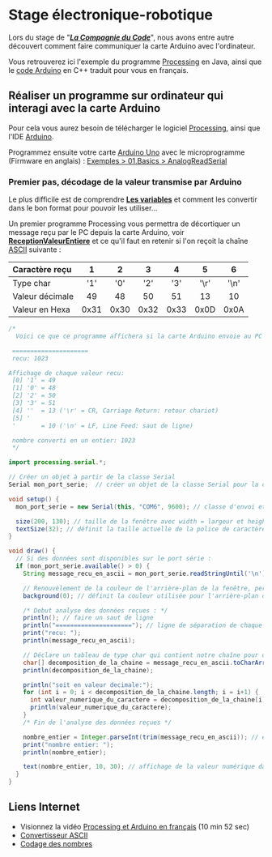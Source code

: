 # Stage électronique-robotique

Lors du stage de "**_[La Compagnie du Code](https://www.lacompagnieducode.org/)_**", nous avons entre autre découvert comment faire communiquer la carte Arduino avec l'ordinateur.

Vous retrouverez ici l'exemple du programme [Processing](https://processing.org/) en Java, ainsi que le [code Arduino](Arduino/AnalogReadSerial/AnalogReadSerial.ino) en C++ traduit pour vous en français.

## Réaliser un programme sur ordinateur qui interagi avec la carte Arduino

Pour cela vous aurez besoin de télécharger le logiciel [Processing](https://processing.org/download/), ainsi que l'IDE [Arduino](https://www.arduino.cc/en/software).

Programmez ensuite votre carte [Arduino Uno](https://store.arduino.cc/arduino-uno-rev3) avec le microprogramme (Firmware en anglais) : [Exemples > 01.Basics > AnalogReadSerial](https://www.arduino.cc/en/Tutorial/BuiltInExamples/AnalogReadSerial)

### Premier pas, décodage de la valeur transmise par Arduino

Le plus difficile est de comprendre **[Les variables](https://fr.flossmanuals.net/processing/les-variables/)** et comment les convertir dans le bon format pour pouvoir les utiliser...

Un premier programme Processing vous permettra de décortiquer un message reçu par le PC depuis la carte Arduino, voir **[ReceptionValeurEntiere](Processing/ReceptionValeurEntiere/ReceptionValeurEntiere.pde)** et ce qu'il faut en retenir si l'on reçoit la chaîne [ASCII](https://fr.wikipedia.org/wiki/American_Standard_Code_for_Information_Interchange) suivante :

| Caractère reçu  |   1  |   2  |   3  |   4  |   5  |   6  |
|:----------------|:----:|:----:|:----:|:----:|:----:|:----:|
| Type char       |  '1' |  '0' |  '2' |  '3' | '\r' | '\n' |
| Valeur décimale |  49  |  48  |  50  |  51  |  13  |  10  |
| Valeur en Hexa  | 0x31 | 0x30 | 0x32 | 0x33 | 0x0D | 0x0A |

```java
/*
  Voici ce que ce programme affichera si la carte Arduino envoie au PC la chaîne "1023\r\n"

 =====================
 recu: 1023

Affichage de chaque valeur recu:
 [0] '1' = 49
 [1] '0' = 48
 [2] '2' = 50
 [3] '3' = 51
 [4] ''  = 13 ('\r' = CR, Carriage Return: retour chariot)
 [5] '
 '       = 10 ('\n' = LF, Line Feed: saut de ligne)

 nombre converti en un entier: 1023
 */

import processing.serial.*;

// Créer un objet à partir de la classe Serial
Serial mon_port_serie;  // créer un objet de la classe Serial pour la communication sur le port série

void setup() {
  mon_port_serie = new Serial(this, "COM6", 9600); // classe d'envoi et de réception de données via le protocole de communication série <https://processing.org/reference/libraries/serial/index.html>

  size(200, 130); // taille de la fenêtre avec width = largeur et height = hauteur
  textSize(32); // définit la taille actuelle de la police de caractère dans la fenêtre graphique <https://processing.org/reference/textSize_.html>
}

void draw() {
  // Si des données sont disponibles sur le port série :
  if (mon_port_serie.available() > 0) {
    String message_recu_en_ascii = mon_port_serie.readStringUntil('\n'); // lisez-le et stockez-le dans val <https://processing.org/reference/libraries/serial/Serial_readStringUntil_.html>

    // Renouvèlement de la couleur de l'arrière-plan de la fenêtre, permet d'effacer son contenu ;-) 
    background(0); // définit la couleur utilisée pour l'arrière-plan de la fenêtre, 0 = noir et 255 <https://processing.org/reference/background_.html>

    /* Debut analyse des données reçues : */
    println(); // faire un saut de ligne
    println("====================="); // ligne de séparation de chaque message reçu (ou trame)
    print("recu: ");
    println(message_recu_en_ascii);

    // Déclare un tableau de type char qui contient notre chaîne pour décomposition
    char[] decomposition_de_la_chaine = message_recu_en_ascii.toCharArray(); // notre chaîne converti en un tableau de caractère
    println(decomposition_de_la_chaine);

    println("soit en valeur decimale:");
    for (int i = 0; i < decomposition_de_la_chaine.length; i = i+1) {
      int valeur_numerique_du_caractere = decomposition_de_la_chaine[i];
      println(valeur_numerique_du_caractere);
    }
    /* Fin de l'analyse des données reçues */

    nombre_entier = Integer.parseInt(trim(message_recu_en_ascii)); // enlever les espaces en debut et fin de String, ainsi que les caractères spéciaux '\r' '\n'
    print("nombre entier: ");
    println(nombre_entier);

    text(nombre_entier, 10, 30); // affichage de la valeur numérique dans la fenêtre graphique
  }
}

```

## Liens Internet

* Visionnez la vidéo [Processing et Arduino en français](https://www.youtube.com/watch?v=S3HpkjcoqCM&ab_channel=PlaisirArduino) (10 min 52 sec)
* [Convertisseur ASCII](https://www.dcode.fr/code-ascii)
* [Codage des nombres](https://fr.wikibooks.org/wiki/Fonctionnement_d%27un_ordinateur/Codage_des_nombres)
